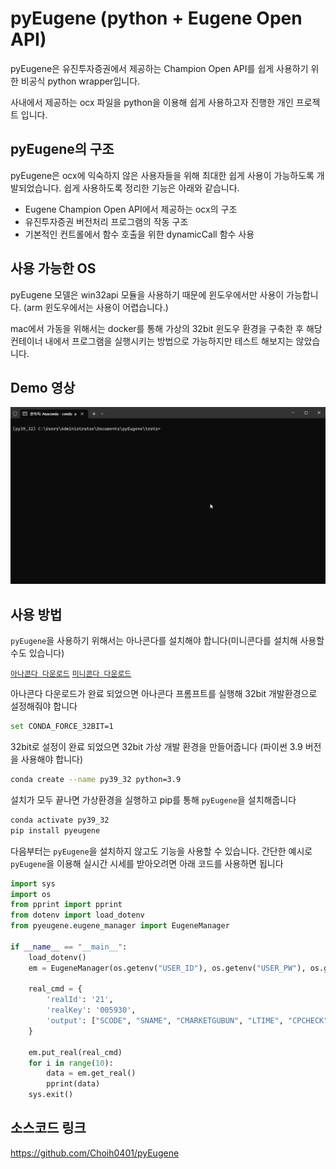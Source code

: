 # pyEugene (python + Eugene Open API)
pyEugene은 유진투자증권에서 제공하는 Champion Open API를 쉽게 사용하기 위한 비공식 python wrapper입니다.

사내에서 제공하는 ocx 파일을 python을 이용해 쉽게 사용하고자 진행한 개인 프로젝트 입니다.

## pyEugene의 구조
pyEugene은 ocx에 익숙하지 않은 사용자들을 위해 최대한 쉽게 사용이 가능하도록 개발되었습니다. 쉽게 사용하도록 정리한 기능은 아래와 같습니다.
- Eugene Champion Open API에서 제공하는 ocx의 구조
- 유진투자증권 버전처리 프로그램의 작동 구조
- 기본적인 컨트롤에서 함수 호출을 위한 dynamicCall 함수 사용

## 사용 가능한 OS
pyEugene 모델은 win32api 모듈을 사용하기 때문에 윈도우에서만 사용이 가능합니다. (arm 윈도우에서는 사용이 어렵습니다.)

mac에서 가동을 위해서는 docker를 통해 가상의 32bit 윈도우 환경을 구축한 후 해당 컨테이너 내에서 프로그램을 실행시키는 방법으로 가능하지만 테스트 해보지는 않았습니다.

## Demo 영상
![enter image description here](https://raw.githubusercontent.com/Choih0401/pyEugene/master/images/testRealApi.gif)

## 사용 방법

`pyEugene`을 사용하기 위해서는 아나콘다를 설치해야 합니다(미니콘다를 설치해 사용할 수도 있습니다)

[`아나콘다 다운로드`](https://www.anaconda.com/download/)
[`미니콘다 다운로드`](https://docs.conda.io/projects/miniconda/en/latest/index.html)

아나콘다 다운로드가 완료 되었으면 아나콘다 프롬프트를 실행해 32bit 개발환경으로 설정해줘야 합니다

```sh
set CONDA_FORCE_32BIT=1
```

32bit로 설정이 완료 되었으면 32bit 가상 개발 환경을 만들어줍니다
(파이썬 3.9 버전을 사용해야 합니다)

```sh
conda create --name py39_32 python=3.9
```

설치가 모두 끝나면 가상환경을 실행하고 pip를 통해 `pyEugene`을 설치해줍니다

```sh
conda activate py39_32
pip install pyeugene
```

다음부터는 `pyEugene`을 설치하지 않고도 기능을 사용할 수 있습니다.
간단한 예시로 `pyEugene`을 이용해 실시간 시세를 받아오려면 아래 코드를 사용하면 됩니다

```python
import sys
import os
from pprint import pprint
from dotenv import load_dotenv
from pyeugene.eugene_manager import EugeneManager

if __name__ == "__main__":
    load_dotenv()
    em = EugeneManager(os.getenv("USER_ID"), os.getenv("USER_PW"), os.getenv("CERT_PW"))

    real_cmd = {
        'realId': '21',
        'realKey': '005930',
        'output': ["SCODE", "SNAME", "CMARKETGUBUN", "LTIME", "CPCHECK", "LDIFF", "LCPRICE"]
    }

    em.put_real(real_cmd)
    for i in range(10):
        data = em.get_real()
        pprint(data)
    sys.exit()
```

## 소스코드 링크

https://github.com/Choih0401/pyEugene